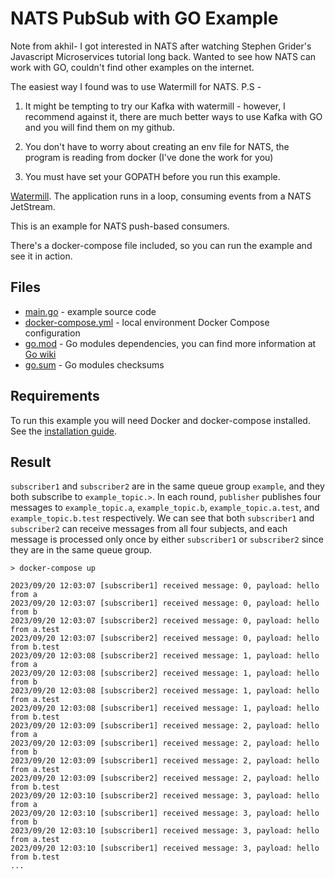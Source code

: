 # NATS PubSub with GO Example

Note from akhil- 
I got interested in NATS after watching Stephen Grider's Javascript Microservices tutorial long back. Wanted to see how NATS can work with GO, couldn't find other examples on the internet.

The easiest way I found was to use Watermill for NATS.
P.S - 

1. It might be tempting to try our Kafka with watermill - however, I recommend against it, there are much better ways to use Kafka with GO and you will find them on my github.

2. You don't have to worry about creating an env file for NATS, the program is reading from docker (I've done the work for you)

3. You must have set your GOPATH before you run this example.

[Watermill](https://watermill.io/). The application runs in a loop, consuming events from a NATS JetStream.

This is an example for NATS push-based consumers. 

There's a docker-compose file included, so you can run the example and see it in action.

## Files

- [main.go](main.go) - example source code
- [docker-compose.yml](docker-compose.yml) - local environment Docker Compose configuration
- [go.mod](go.mod) - Go modules dependencies, you can find more information at [Go wiki](https://github.com/golang/go/wiki/Modules)
- [go.sum](go.sum) - Go modules checksums

## Requirements

To run this example you will need Docker and docker-compose installed. See the [installation guide](https://docs.docker.com/compose/install/).

## Result
`subscriber1` and `subscriber2` are in the same queue group `example`, and they both subscribe to `example_topic.>`. In each round, `publisher` publishes four messages to `example_topic.a`, `example_topic.b`, `example_topic.a.test`, and `example_topic.b.test` respectively. We can see that both `subscriber1` and `subscriber2` can receive messages from all four subjects, and each message is processed only once by either `subscriber1` or `subscriber2` since they are in the same queue group.
```
> docker-compose up

2023/09/20 12:03:07 [subscriber1] received message: 0, payload: hello from a
2023/09/20 12:03:07 [subscriber1] received message: 0, payload: hello from b
2023/09/20 12:03:07 [subscriber2] received message: 0, payload: hello from a.test
2023/09/20 12:03:07 [subscriber2] received message: 0, payload: hello from b.test
2023/09/20 12:03:08 [subscriber2] received message: 1, payload: hello from a
2023/09/20 12:03:08 [subscriber2] received message: 1, payload: hello from b
2023/09/20 12:03:08 [subscriber2] received message: 1, payload: hello from a.test
2023/09/20 12:03:08 [subscriber1] received message: 1, payload: hello from b.test
2023/09/20 12:03:09 [subscriber1] received message: 2, payload: hello from a
2023/09/20 12:03:09 [subscriber1] received message: 2, payload: hello from b
2023/09/20 12:03:09 [subscriber1] received message: 2, payload: hello from a.test
2023/09/20 12:03:09 [subscriber2] received message: 2, payload: hello from b.test
2023/09/20 12:03:10 [subscriber2] received message: 3, payload: hello from a
2023/09/20 12:03:10 [subscriber1] received message: 3, payload: hello from b
2023/09/20 12:03:10 [subscriber1] received message: 3, payload: hello from a.test
2023/09/20 12:03:10 [subscriber1] received message: 3, payload: hello from b.test
...
```